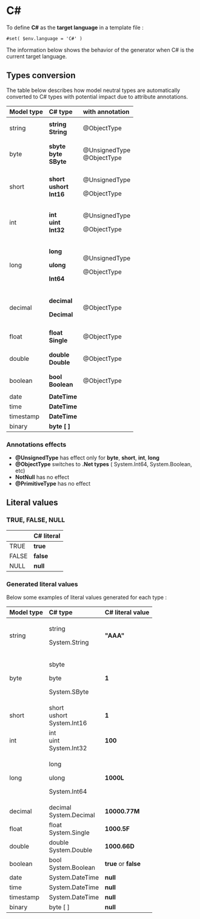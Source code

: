# C\#

To define **C\#** as the **target language** in a template file :

```text
#set( $env.language = 'C#' )
```

The information below shows the behavior of the generator when C\# is the current target language.  


## Types conversion 

The table below describes how model neutral types are automatically converted to C\# types with potential impact due to attribute annotations.

<table>
  <thead>
    <tr>
      <th style="text-align:left">Model type</th>
      <th style="text-align:left">C# type</th>
      <th style="text-align:left">with annotation</th>
    </tr>
  </thead>
  <tbody>
    <tr>
      <td style="text-align:left">string</td>
      <td style="text-align:left"><b>string <br />String</b>
      </td>
      <td style="text-align:left">
        <p></p>
        <p>@ObjectType</p>
      </td>
    </tr>
    <tr>
      <td style="text-align:left">byte</td>
      <td style="text-align:left"><b>sbyte <br />byte <br />SByte</b>
      </td>
      <td style="text-align:left">
        <p></p>
        <p>@UnsignedType
          <br />@ObjectType</p>
      </td>
    </tr>
    <tr>
      <td style="text-align:left">short</td>
      <td style="text-align:left"><b>short <br />ushort <br />Int16</b>
      </td>
      <td style="text-align:left">
        <p></p>
        <p>@UnsignedType</p>
        <p>@ObjectType</p>
      </td>
    </tr>
    <tr>
      <td style="text-align:left">int</td>
      <td style="text-align:left"><b>int <br />uint <br />Int32</b>
      </td>
      <td style="text-align:left">
        <p></p>
        <p>@UnsignedType</p>
        <p>@ObjectType</p>
      </td>
    </tr>
    <tr>
      <td style="text-align:left">long</td>
      <td style="text-align:left">
        <p><b>long</b>
        </p>
        <p><b>ulong</b>
        </p>
        <p><b>Int64</b>
        </p>
      </td>
      <td style="text-align:left">
        <p></p>
        <p>@UnsignedType</p>
        <p>@ObjectType</p>
      </td>
    </tr>
    <tr>
      <td style="text-align:left">decimal</td>
      <td style="text-align:left">
        <p><b>decimal</b>
        </p>
        <p><b>Decimal</b>
        </p>
      </td>
      <td style="text-align:left">
        <p></p>
        <p>@ObjectType</p>
      </td>
    </tr>
    <tr>
      <td style="text-align:left">float</td>
      <td style="text-align:left"><b>float<br />Single</b>
      </td>
      <td style="text-align:left">
        <p></p>
        <p>@ObjectType</p>
      </td>
    </tr>
    <tr>
      <td style="text-align:left">double</td>
      <td style="text-align:left"><b>double<br />Double</b>
      </td>
      <td style="text-align:left">
        <p></p>
        <p>@ObjectType</p>
      </td>
    </tr>
    <tr>
      <td style="text-align:left">boolean</td>
      <td style="text-align:left"><b>bool<br />Boolean</b>
      </td>
      <td style="text-align:left">
        <p></p>
        <p>@ObjectType</p>
      </td>
    </tr>
    <tr>
      <td style="text-align:left">date</td>
      <td style="text-align:left"><b>DateTime</b>
      </td>
      <td style="text-align:left"></td>
    </tr>
    <tr>
      <td style="text-align:left">time</td>
      <td style="text-align:left"><b>DateTime</b>
      </td>
      <td style="text-align:left"></td>
    </tr>
    <tr>
      <td style="text-align:left">timestamp</td>
      <td style="text-align:left"><b>DateTime</b>
      </td>
      <td style="text-align:left"></td>
    </tr>
    <tr>
      <td style="text-align:left">binary</td>
      <td style="text-align:left"><b>byte [ ]</b>
      </td>
      <td style="text-align:left"></td>
    </tr>
  </tbody>
</table>

### Annotations effects

* **@UnsignedType** has effect only for **byte**, **short**, **int**, **long**
* **@ObjectType** switches to **.Net types**  \( System.Int64, System.Boolean, etc\)
* **NotNull** has no effect
* **@PrimitiveType** has no effect



## Literal values

### TRUE, FALSE, NULL

|   | C\# literal |
| :--- | :--- |
| TRUE | **true** |
|  FALSE | **false** |
|  NULL | **null** |

### Generated literal values

Below some examples of literal values generated for each type :

<table>
  <thead>
    <tr>
      <th style="text-align:left">Model type</th>
      <th style="text-align:left">C# type</th>
      <th style="text-align:left">C# literal value</th>
    </tr>
  </thead>
  <tbody>
    <tr>
      <td style="text-align:left">string</td>
      <td style="text-align:left">
        <p>string</p>
        <p>System.String</p>
      </td>
      <td style="text-align:left"><b>&quot;AAA&quot;</b>
      </td>
    </tr>
    <tr>
      <td style="text-align:left">byte</td>
      <td style="text-align:left">
        <p>sbyte</p>
        <p>byte</p>
        <p>System.SByte</p>
      </td>
      <td style="text-align:left"><b>1</b>
      </td>
    </tr>
    <tr>
      <td style="text-align:left">short</td>
      <td style="text-align:left">short
        <br />ushort
        <br />System.Int16</td>
      <td style="text-align:left"><b>1</b>
      </td>
    </tr>
    <tr>
      <td style="text-align:left">int</td>
      <td style="text-align:left">int
        <br />uint
        <br />System.Int32</td>
      <td style="text-align:left"><b>100</b>
      </td>
    </tr>
    <tr>
      <td style="text-align:left">long</td>
      <td style="text-align:left">
        <p>long</p>
        <p>ulong</p>
        <p>System.Int64</p>
      </td>
      <td style="text-align:left"><b>1000L</b>
      </td>
    </tr>
    <tr>
      <td style="text-align:left">decimal</td>
      <td style="text-align:left">decimal
        <br />System.Decimal</td>
      <td style="text-align:left"><b>10000.77M</b>
      </td>
    </tr>
    <tr>
      <td style="text-align:left">float</td>
      <td style="text-align:left">float
        <br />System.Single</td>
      <td style="text-align:left"><b>1000.5F</b>
      </td>
    </tr>
    <tr>
      <td style="text-align:left">double</td>
      <td style="text-align:left">double
        <br />System.Double</td>
      <td style="text-align:left"><b>1000.66D</b>
      </td>
    </tr>
    <tr>
      <td style="text-align:left">boolean</td>
      <td style="text-align:left">bool
        <br />System.Boolean</td>
      <td style="text-align:left"><b>true  </b>or <b>false</b>
      </td>
    </tr>
    <tr>
      <td style="text-align:left">date</td>
      <td style="text-align:left">System.DateTime</td>
      <td style="text-align:left"><b>null</b>
      </td>
    </tr>
    <tr>
      <td style="text-align:left">time</td>
      <td style="text-align:left">System.DateTime</td>
      <td style="text-align:left"><b>null</b>
      </td>
    </tr>
    <tr>
      <td style="text-align:left">timestamp</td>
      <td style="text-align:left">System.DateTime</td>
      <td style="text-align:left"><b>null</b>
      </td>
    </tr>
    <tr>
      <td style="text-align:left">binary</td>
      <td style="text-align:left">byte [ ]</td>
      <td style="text-align:left"><b>null</b>
      </td>
    </tr>
  </tbody>
</table>

